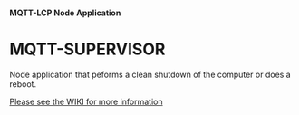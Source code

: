 #### MQTT-LCP Node Application

# MQTT-SUPERVISOR

Node application that peforms a clean shutdown of the computer or does a reboot.

[Please see the WIKI for more information](https://github.com/rphughespa/mqtt-lcp/wiki)
